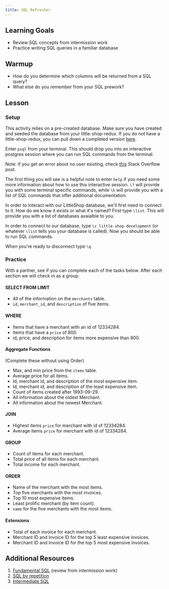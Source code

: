 ```yaml
---
title: SQL Refresher
---
```


## Learning Goals

* Review SQL concepts from intermission work
* Practice writing SQL queries in a familiar database

## Warmup

* How do you determine which columns will be returned from a SQL query?
* What else do you remember from your SQL prework?

## Lesson

### Setup
This activity relies on a pre-created database. Make sure you have created and seeded the database from your little-shop-redux. If you do not have a little-shop-redux, you can pull down a completed version [here](https://github.com/kolyaventuri/little-shop-redux/tree/d14150d9b0e004db6057b42f2b3c933723f996cc).

Enter `psql` from your terminal. This should drop you into an interactive postgres session where you can run SQL commands from the terminal.

Note: if you get an error about no user existing, check [this](https://stackoverflow.com/questions/17633422/psql-fatal-database-user-does-not-exist) Stack Overflow post.

The first thing you will see is a helpful note to enter `help` if you need some more information about how to use this interactive session. `\?` will provide you with some terminal specific commands, while `\h` will provide you with a list of SQL commands that offer additional documentation.

In order to interact with our LittleShop database, we'll first need to connect to it. How do we know it exists or what it's named? First type `\list`. This will provide you with a list of databases avaialble to you.

In order to connect to our database, type `\c little-shop-development` (or whatever `\list` tells you your database is called). Now you should be able to run SQL commands.

When you're ready to disconnect type `\q`

### Practice

With a partner, see if you can complete each of the tasks below. After each section we will check in as a group.

#### SELECT FROM LIMIT

* All of the information on the `merchants` table.
* `id`, `merchant_id`, and `description` of five items.

#### WHERE

* Items that have a merchant with an id of 12334284.
* Items that have a `price` of 800.
* id, price, and description for items more expensive than 800.

#### Aggregate Functions
(Complete these without using Order)

* Max, and min price from the `items` table.
* Average price for all items.
* Id, merchant id, and description of the most expensive item.
* Id, merchant id, and description of the least expensive item.
* Count of items created after 1993-09-29.
* All information about the oldest Merchant.
* All information about the newest Merchant.

#### JOIN

* Highest items `price` for merchant with id of 12334284.
* Average items `price` for merchant with id of 12334284.

#### GROUP

* Count of items for each merchant.
* Total price of all items for each merchant.
* Total income for each merchant.

#### ORDER

* Name of the merchant with the most items.
* Top five merchants with the most invoices.
* Top 10 most expensive items.
* Least prolific merchant (by item count).
* `name` for the five merchants with the most items.

#### Extensions

* Total of each invoice for each merchant.
* Merchant ID and Invoice ID for the top 5 least expensive invoices.
* Merchant ID and Invoice ID for the top 5 most expensive invoices.

## Additional Resources

1. [Fundamental SQL](http://tutorials.jumpstartlab.com/topics/sql/fundamental_sql.html) (review from intermission work)
1. [SQL by repetition](http://sql-by-repetition.herokuapp.com/)
1. [Intermediate SQL](https://github.com/turingschool/lesson_plans/blob/master/ruby_03-professional_rails_applications/intermediate_sql.md)
